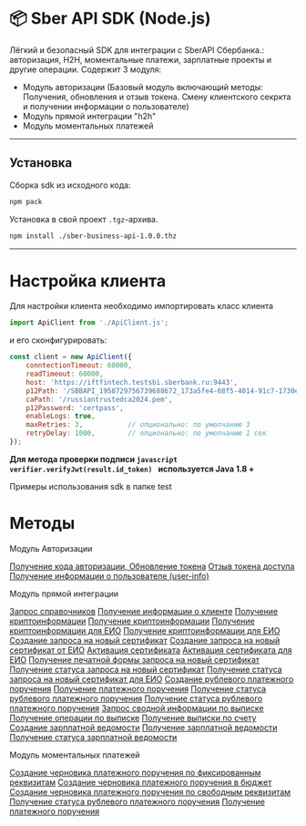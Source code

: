 # 📦 Sber API SDK (Node.js)

Лёгкий и безопасный SDK для интеграции с SberAPI Сбербанка.: авторизация, H2H, моментальные платежи, зарплатные проекты и другие операции.
Содержит 3 модуля:
- Модуль авторизации (Базовый модуль включающий методы: Получения, обновления и отзыв токена. Смену клиентского секркта и получении информации о пользователе)
- Модуль прямой интеграции "h2h"
- Модуль моментальных платежей 

---

## Установка

Сборка sdk из исходного кода:

```bash
npm pack
```

Установка в свой проект `.tgz`-архива.

```bash
npm install ./sber-business-api-1.0.0.thz
```

---

# Настройка клиента
Для настройки клиента необходимо импортировать класс клиента 

```javascript
import ApiClient from './ApiClient.js';
```

и его сконфигурировать:
```javascript
const client = new ApiClient({
    conntectionTimeout: 60000,
    readTimeout: 60000,
    host: 'https://iftfintech.testsbi.sberbank.ru:9443',
    p12Path: '/SBBAPI_1958729756739688672_173a5fe4-68f5-4014-91c7-1730e19e3324.p12',
    caPath: '/russiantrustedca2024.pem',
    p12Password: 'certpass',
    enableLogs: true,
    maxRetries: 3,           // опционально: по умолчанию 3
    retryDelay: 1000,        // опционально: по умолчанию 1 сек
});
```

**Для метода проверки подписи ```javascript verifier.verifyJwt(result.id_token) ``` используется Java 1.8 +**

Примеры использования sdk в папке test

# Методы
Модуль Авторизации

[Получение кода авторизации, Обновление токена](https://developers.sber.ru/docs/ru/sber-api/specifications/oauth-token-post)
[Отзыв токена доступа](https://developers.sber.ru/docs/ru/sber-api/specifications/oauth-revoke-post)
[Получение информации о пользователе (user-info)](https://developers.sber.ru/docs/ru/sber-api/specifications/oauth-user-info-get)

Модуль прямой интеграции

[Запрос справочников](https://developers.sber.ru/docs/ru/sber-api/specifications/dicts/dicts-overview)
[Получение информации о клиенте](https://developers.sber.ru/docs/ru/sber-api/specifications/client-info/get-client-info)
[Получение криптоинформации](https://developers.sber.ru/docs/ru/sber-api/specifications/crypto/crypto-info-get)
[Получение криптоинформации](https://developers.sber.ru/docs/ru/sber-api/specifications/crypto/crypto-info-get)
[Получение криптоинформации для ЕИО](https://developers.sber.ru/docs/ru/sber-api/specifications/crypto/crypto-info-eio-get)
[Получение криптоинформации для ЕИО](https://developers.sber.ru/docs/ru/sber-api/specifications/crypto/crypto-info-eio-get)
[Создание запроса на новый сертификат](https://developers.sber.ru/docs/ru/sber-api/specifications/crypto/create-cert-request-post)
[Создание запроса на новый сертификат от ЕИО](https://developers.sber.ru/docs/ru/sber-api/specifications/crypto/create-cert-request-eio-post)
[Активация сертификата](https://developers.sber.ru/docs/ru/sber-api/specifications/crypto/activate-post)
[Активация сертификата для ЕИО](https://developers.sber.ru/docs/ru/sber-api/specifications/crypto/activate-eio-post)
[Получение печатной формы запроса на новый сертификат](https://developers.sber.ru/docs/ru/sber-api/specifications/crypto/print-get)
[Получение статуса запроса на новый сертификат](https://developers.sber.ru/docs/ru/sber-api/specifications/crypto/status-get)
[Получение статуса запроса на новый сертификат для ЕИО](https://developers.sber.ru/docs/ru/sber-api/specifications/crypto/status-eio-get)
[Создание рублевого платежного поручения](https://developers.sber.ru/docs/ru/sber-api/specifications/payments/create-payment)
[Получение платежного поручения](https://developers.sber.ru/docs/ru/sber-api/specifications/payments/get-payment)
[Получение статуса рублевого платежного поручения](https://developers.sber.ru/docs/ru/sber-api/specifications/payments/get-payment-state)
[Получение статуса рублевого платежного поручения](https://developers.sber.ru/docs/ru/sber-api/specifications/payments/get-payment-state)
[Запрос сводной информации по выписке](https://developers.sber.ru/docs/ru/sber-api/specifications/statement/summary)
[Получение операции по выписке](https://developers.sber.ru/docs/ru/sber-api/specifications/statement/transactions-id)
[Получение выписки по счету](https://developers.sber.ru/docs/ru/sber-api/specifications/statement/transactions)
[Создание зарплатной ведомости](https://developers.sber.ru/docs/ru/sber-api/specifications/payrolls/create)
[Получение зарплатной ведомости](https://developers.sber.ru/docs/ru/sber-api/specifications/payrolls/get-document)
[Получение статуса зарплатной ведомости](https://developers.sber.ru/docs/ru/sber-api/specifications/payrolls/get-state)

Модуль моментальных платежей

[Создание черновика платежного поручения по фиксированным реквизитам](https://developers.sber.ru/docs/ru/sber-api/specifications/payments/create-payment-from-invoice)
[Создание черновика платежного поручения в бюджет](https://developers.sber.ru/docs/ru/sber-api/specifications/payments/create-payment-from-invoice-budget)
[Создание черновика платежного поручения по свободным реквизитам](https://developers.sber.ru/docs/ru/sber-api/specifications/payments/create-payment-from-invoice-any)
[Получение статуса рублевого платежного поручения](https://developers.sber.ru/docs/ru/sber-api/specifications/payments/get-payment-state)
[Получение платежного поручения](https://developers.sber.ru/docs/ru/sber-api/specifications/payments/get-payment)


